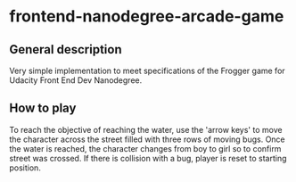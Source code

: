 frontend-nanodegree-arcade-game
===============================

General description
-------------------

Very simple implementation to meet specifications of the Frogger game for Udacity Front End Dev Nanodegree.

How to play
-----------

To reach the objective of reaching the water, use the 'arrow keys' to move the character across the street filled with three rows of moving bugs.
Once the water is reached, the character changes from boy to girl so to confirm street was crossed.
If there is collision with a bug, player is reset to starting position.
